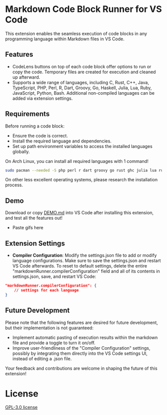 # Markdown Code Block Runner for VS Code

This extension enables the seamless execution of code blocks in any programming language within Markdown files in VS Code.

## Features

- CodeLens buttons on top of each code block offer options to run or copy the code. Temporary files are created for execution and cleaned up afterward.
- Supports a wide range of languages, including C, Rust, C++, Java, TypeScript, PHP, Perl, R, Dart, Groovy, Go, Haskell, Julia, Lua, Ruby, JavaScript, Python, Bash. Additional non-compiled languages can be added via extension settings.

## Requirements

Before running a code block:

- Ensure the code is correct.
- Install the required language and dependencies.
- Set up path environment variables to access the installed languages globally.

On Arch Linux, you can install all required languages with 1 command!

```bash
sudo pacman --needed -S php perl r dart groovy go rust ghc julia lua ruby nodejs npm python bash
```

On other less excellent operating systems, please research the installation process.

## Demo

Download or copy [DEMO.md](DEMO.md) into VS Code after installing this extension, and test all the features out!

- Paste gifs here

## Extension Settings

- **Compiler Configuration**: Modify the settings.json file to add or modify language configurations. Make sure to save the settings.json and restart VS Code afterwards. To reset to default settings, delete the entire "markdownRunner.compilerConfiguration" field and all of its contents in settings.json, save, and restart VS Code:

```json
"markdownRunner.compilerConfiguration": {
    // settings for each language
}
```

## Future Development

Please note that the following features are desired for future development, but their implementation is not guaranteed:

- Implement automatic pasting of execution results within the markdown file and provide a toggle to turn it on/off.
- Improve user-friendliness of the "Compiler Configuration" settings, possibly by integrating them directly into the VS Code settings UI, instead of editing a .json file.

Your feedback and contributions are welcome in shaping the future of this extension!

# License

[GPL-3.0 license](LICENSE)
